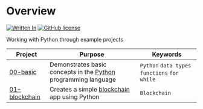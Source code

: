 # Overview

[![Written In](https://img.shields.io/badge/Written%20in-Python-blue?style=flat-square)](https://python.org/)
[![GitHub license](https://img.shields.io/badge/License-MIT-blue?style=flat-square)](https://mit-license.org/)

Working with Python through example projects

|Project |Purpose |Keywords |
|--------|--------|---------|
|[00-basic](./00-basic) |Demonstrates basic concepts in the [Python](https://www.python.org/) programming language |`Python` `data types` `functions` `for` `while` |
|[01-blockchain](./01-blockchain) |Creates a simple [blockchain](https://en.wikipedia.org/wiki/Blockchain) app using Python |`Blockchain` |

